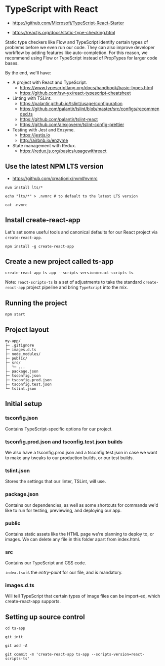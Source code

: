 # TypeScript with React

- https://github.com/Microsoft/TypeScript-React-Starter

- https://reactjs.org/docs/static-type-checking.html

Static type checkers like Flow and TypeScript identify certain types of problems before we even run our code. They can also improve developer workflow by adding features like auto-completion. For this reason, we recommend using Flow or TypeScript instead of PropTypes for larger code bases.

By the end, we'll have:

- A project with React and TypeScript.
  - https://www.typescriptlang.org/docs/handbook/basic-types.html
  - https://github.com/sw-yx/react-typescript-cheatsheet
- Linting with TSLint.
  - https://palantir.github.io/tslint/usage/configuration
  - https://github.com/palantir/tslint/blob/master/src/configs/recommended.ts
  - https://github.com/palantir/tslint-react
  - https://github.com/alexjoverm/tslint-config-prettier
- Testing with Jest and Enzyme.
  - https://jestjs.io
  - http://airbnb.io/enzyme
- State management with Redux.
  - https://redux.js.org/basics/usagewithreact

## Use the latest NPM LTS version

- https://github.com/creationix/nvm#nvmrc

```
nvm install lts/*

echo "lts/*" > .nvmrc # to default to the latest LTS version

cat .nvmrc
```

## Install create-react-app

Let's set some useful tools and canonical defaults for our React project via `create-react-app`.

```
npm install -g create-react-app
```

## Create a new project called ts-app

```
create-react-app ts-app --scripts-version=react-scripts-ts
```

Note: `react-scripts-ts` is a set of adjustments to take the standard `create-react-app` project pipeline and bring `TypeScript` into the mix.

## Running the project

```
npm start
```

## Project layout

```
my-app/
├─ .gitignore
├─ images.d.ts
├─ node_modules/
├─ public/
├─ src/
│  └─ ...
├─ package.json
├─ tsconfig.json
├─ tsconfig.prod.json
├─ tsconfig.test.json
└─ tslint.json
```

## Initial setup

### tsconfig.json

Contains TypeScript-specific options for our project.

### tsconfig.prod.json and tsconfig.test.json builds

We also have a tsconfig.prod.json and a tsconfig.test.json in case we want to make any tweaks to our production builds, or our test builds.

### tslint.json

Stores the settings that our linter, TSLint, will use.

### package.json

Contains our dependencies, as well as some shortcuts for commands we'd like to run for testing, previewing, and deploying our app.

### public

Contains static assets like the HTML page we're planning to deploy to, or images. We can delete any file in this folder apart from index.html.

### src

Contains our TypeScript and CSS code.

`index.tsx` is the *entry-point* for our file, and is mandatory.

### images.d.ts

Will tell TypeScript that certain types of image files can be import-ed, which create-react-app supports.

## Setting up source control

```
cd ts-app

git init

git add -A

git commit -m 'create-react-app ts-app --scripts-version=react-scripts-ts'
```